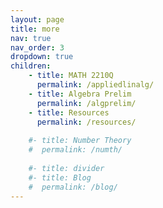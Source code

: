 ```yaml
---
layout: page
title: more
nav: true
nav_order: 3
dropdown: true
children: 
    - title: MATH 2210Q
      permalink: /appliedlinalg/
    - title: Algebra Prelim
      permalink: /algprelim/
    - title: Resources
      permalink: /resources/
      
    #- title: Number Theory
    #  permalink: /numth/
      
    #- title: divider
    #- title: Blog
    #  permalink: /blog/
---
```

